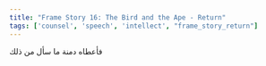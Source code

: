 ```yaml
---
title: "Frame Story 16: The Bird and the Ape - Return"
tags: ['counsel', 'speech', 'intellect', "frame_story_return"]
---
```


 فأعطاه دمنة ما سأل من ذلك

